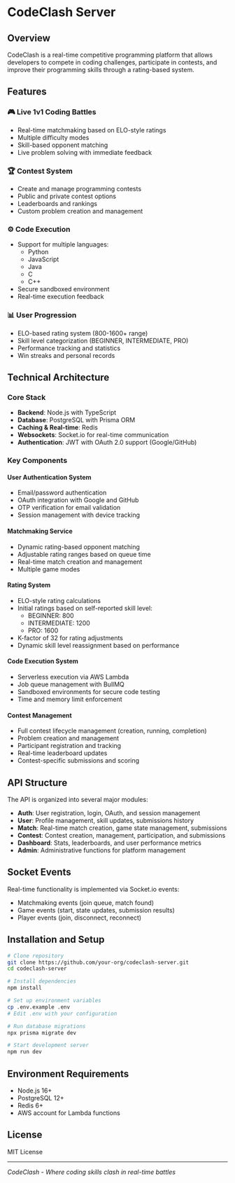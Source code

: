 # CodeClash Server

## Overview

CodeClash is a real-time competitive programming platform that allows developers to compete in coding challenges, participate in contests, and improve their programming skills through a rating-based system.

## Features

### 🎮 Live 1v1 Coding Battles
- Real-time matchmaking based on ELO-style ratings
- Multiple difficulty modes
- Skill-based opponent matching
- Live problem solving with immediate feedback

### 🏆 Contest System
- Create and manage programming contests
- Public and private contest options
- Leaderboards and rankings
- Custom problem creation and management

### ⚙️ Code Execution
- Support for multiple languages:
  - Python
  - JavaScript
  - Java
  - C
  - C++
- Secure sandboxed environment
- Real-time execution feedback

### 📊 User Progression
- ELO-based rating system (800-1600+ range)
- Skill level categorization (BEGINNER, INTERMEDIATE, PRO)
- Performance tracking and statistics
- Win streaks and personal records

## Technical Architecture

### Core Stack
- **Backend**: Node.js with TypeScript
- **Database**: PostgreSQL with Prisma ORM
- **Caching & Real-time**: Redis
- **Websockets**: Socket.io for real-time communication
- **Authentication**: JWT with OAuth 2.0 support (Google/GitHub)

### Key Components

#### User Authentication System
- Email/password authentication
- OAuth integration with Google and GitHub
- OTP verification for email validation
- Session management with device tracking

#### Matchmaking Service
- Dynamic rating-based opponent matching
- Adjustable rating ranges based on queue time
- Real-time match creation and management
- Multiple game modes

#### Rating System
- ELO-style rating calculations
- Initial ratings based on self-reported skill level:
  - BEGINNER: 800
  - INTERMEDIATE: 1200
  - PRO: 1600
- K-factor of 32 for rating adjustments
- Dynamic skill level reassignment based on performance

#### Code Execution System
- Serverless execution via AWS Lambda
- Job queue management with BullMQ
- Sandboxed environments for secure code testing
- Time and memory limit enforcement

#### Contest Management
- Full contest lifecycle management (creation, running, completion)
- Problem creation and management
- Participant registration and tracking
- Real-time leaderboard updates
- Contest-specific submissions and scoring

## API Structure

The API is organized into several major modules:

- **Auth**: User registration, login, OAuth, and session management
- **User**: Profile management, skill updates, submissions history
- **Match**: Real-time match creation, game state management, submissions
- **Contest**: Contest creation, management, participation, and submissions
- **Dashboard**: Stats, leaderboards, and user performance metrics
- **Admin**: Administrative functions for platform management

## Socket Events

Real-time functionality is implemented via Socket.io events:

- Matchmaking events (join queue, match found)
- Game events (start, state updates, submission results)
- Player events (join, disconnect, reconnect)

## Installation and Setup

```bash
# Clone repository
git clone https://github.com/your-org/codeclash-server.git
cd codeclash-server

# Install dependencies
npm install

# Set up environment variables
cp .env.example .env
# Edit .env with your configuration

# Run database migrations
npx prisma migrate dev

# Start development server
npm run dev
```

## Environment Requirements

- Node.js 16+
- PostgreSQL 12+
- Redis 6+
- AWS account for Lambda functions

## License

MIT License

---

*CodeClash - Where coding skills clash in real-time battles*